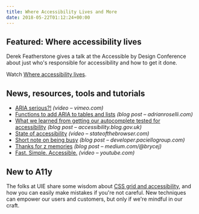 ```yaml
---
title: Where Accessibility Lives and More
date: 2018-05-22T01:12:24+00:00
---
```


## Featured: Where accessibility lives

Derek Featherstone gives a talk at the Accessible by Design Conference about just who's responsible for accessibility and how to get it done.

Watch [Where accessibility lives](https://www.youtube.com/watch?v=XTee8Hol1kM&feature=youtu.be).

## News, resources, tools and tutorials

- [ARIA serious?!](https://vimeo.com/269615025) *(video – vimeo.com)*
- [Functions to add ARIA to tables and lists](http://adrianroselli.com/2018/05/functions-to-add-aria-to-tables-and-lists.html) *(blog post – adrianroselli.com)*
- [What we learned from getting our autocomplete tested for accessibility](https://accessibility.blog.gov.uk/2018/05/15/what-we-learned-from-getting-our-autocomplete-tested-for-accessibility/) *(blog post – accessibility.blog.gov.uk)*
- [State of accessibility](https://www.stateofthebrowser.com/speakers/leonie-watson/) *(video – stateofthebrowser.com)*
- [Short note on being busy](https://developer.paciellogroup.com/blog/2018/05/short-note-on-being-busy/) *(blog post – developer.paciellogroup.com)*
- [Thanks for z memories](https://medium.com/@brycej/thanks-for-z-memories-ae3e5e9484bd) *(blog post – medium.com/@brycej)*
- [Fast. Simple. Accessible.](https://www.youtube.com/watch?v=Zk4X_AmPsoU) *(video – youtube.com)*

## New to A11y

The folks at UIE share some wisdom about [CSS grid and accessibility](https://medium.com/adventures-in-ux-design/css-grid-accessibility-dd9cf7790dff), and how you can easily make mistakes if you're not careful. New techniques can empower our users and customers, but only if we're mindful in our craft.
